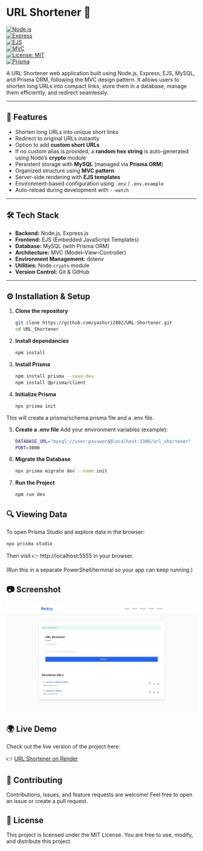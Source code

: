 # URL Shortener 🔗

[![Node.js](https://img.shields.io/badge/Node.js-18.x-green?logo=node.js)](https://nodejs.org/)  
[![Express](https://img.shields.io/badge/Express.js-4.x-black?logo=express)](https://expressjs.com/)  
[![EJS](https://img.shields.io/badge/EJS-Templating-yellow)](https://ejs.co/)  
[![MVC](https://img.shields.io/badge/Pattern-MVC-blue)](#)  
[![License: MIT](https://img.shields.io/badge/License-MIT-red.svg)](LICENSE)  
[![Prisma](https://img.shields.io/badge/ORM-Prisma-2D3748?logo=prisma)](https://www.prisma.io/)

A URL Shortener web application built using Node.js, Express, EJS, MySQL, and Prisma ORM, following the MVC design pattern. It allows users to shorten long URLs into compact links, store them in a database, manage them efficiently, and redirect seamlessly.

---

## 🚀 Features
- Shorten long URLs into unique short links  
- Redirect to original URLs instantly  
- Option to add **custom short URLs**  
- If no custom alias is provided, a **random hex string** is auto-generated using Node’s **crypto** module
- Persistent storage with **MySQL** (managed via **Prisma ORM**)
- Organized structure using **MVC pattern**  
- Server-side rendering with **EJS templates**  
- Environment-based configuration using `.env` / `.env.example ` 
- Auto-reload during development with `--watch`  

---

## 🛠️ Tech Stack
- **Backend:** Node.js, Express.js  
- **Frontend:** EJS (Embedded JavaScript Templates)
- **Database:** MySQL (with Prisma ORM) 
- **Architecture:** MVC (Model–View–Controller)  
- **Environment Management:** dotenv  
- **Utilities:** Node `crypto` module  
- **Version Control:** Git & GitHub  

---

## ⚙️ Installation & Setup

1. **Clone the repository**
   ```bash
   git clone https://github.com/yashsri2802/URL-Shortener.git
   cd URL_Shortener

2. **Install dependancies**
   ```bash
   npm install

3. **Install Prisma**
   ```bash
   npm install prisma --save-dev
   npm install @prisma/client

4. **Initialize Prisma**
   ```bash
   npx prisma init
This will create a prisma/schema.prisma file and a .env file.

5. **Create a .env file**
   Add your environment variables (example):
   ```bash
   DATABASE_URL="mysql://user:password@localhost:3306/url_shortener"
   PORT=3000

6. **Migrate the Database**
   ```bash
   npx prisma migrate dev --name init

8. **Run the Project**
   ```bash
   npm run dev

## 🔍 Viewing Data

To open Prisma Studio and explore data in the browser:
  ```bash
  npx prisma studio
   ```
Then visit 👉 http://localhost:5555 in your browser.

(Run this in a separate PowerShell/terminal so your app can keep running.)

## 📷 Screenshot
![App Screenshot](./Screenshot.png)

## 🌍 Live Demo

Check out the live version of the project here:  

👉 [URL Shortener on Render](https://url-shortener-32e9.onrender.com/)

## 🤝 Contributing

Contributions, issues, and feature requests are welcome!
Feel free to open an issue or create a pull request.

## 📜 License

This project is licensed under the MIT License.
You are free to use, modify, and distribute this project.
